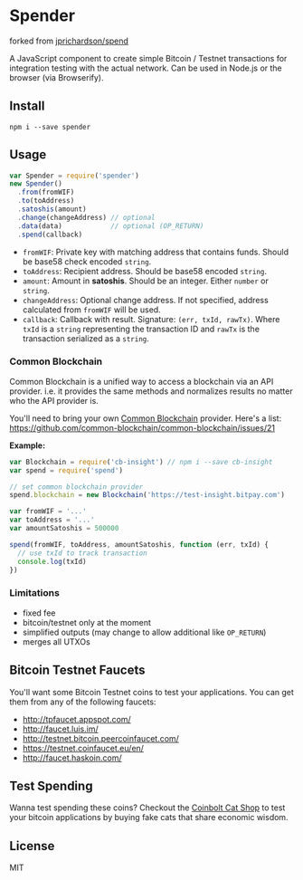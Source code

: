 Spender
=====

forked from [jprichardson/spend](https://github.com/jprichardson/spend)

A JavaScript component to create simple Bitcoin / Testnet transactions for integration testing with
the actual network. Can be used in Node.js or the browser (via Browserify).

Install
-------

    npm i --save spender


Usage
-----

```js
var Spender = require('spender')
new Spender()
  .from(fromWIF)
  .to(toAddress)
  .satoshis(amount)
  .change(changeAddress) // optional
  .data(data)            // optional (OP_RETURN)
  .spend(callback)
```

- `fromWIF`: Private key with matching address that contains funds. Should be base58 check encoded `string`.
- `toAddress`: Recipient address. Should be base58 encoded `string`.
- `amount`: Amount in **satoshis**. Should be an integer. Either `number` or `string`.
- `changeAddress`: Optional change address. If not specified, address calculated from `fromWIF` will be used.
- `callback`: Callback with result. Signature: `(err, txId, rawTx)`. Where `txId` is a `string` representing
the transaction ID and `rawTx` is the transaction serialized as a `string`.

### Common Blockchain

Common Blockchain is a unified way to access a blockchain via an API provider. i.e. it provides the same methods and
normalizes results no matter who the API provider is.

You'll need to bring your own [Common Blockchain](https://github.com/common-blockchain/common-blockchain) provider.
Here's a list: https://github.com/common-blockchain/common-blockchain/issues/21


**Example:**

```js
var Blockchain = require('cb-insight') // npm i --save cb-insight
var spend = require('spend')

// set common blockchain provider
spend.blockchain = new Blockchain('https://test-insight.bitpay.com')

var fromWIF = '...'
var toAddress = '...'
var amountSatoshis = 500000

spend(fromWIF, toAddress, amountSatoshis, function (err, txId) {
  // use txId to track transaction
  console.log(txId)
})
```

### Limitations

- fixed fee
- bitcoin/testnet only at the moment
- simplified outputs (may change to allow additional like `OP_RETURN`)
- merges all UTXOs


Bitcoin Testnet Faucets
-----------------------

You'll want some Bitcoin Testnet coins to test your applications. You can get them from any
of the following faucets:

- http://tpfaucet.appspot.com/
- http://faucet.luis.im/
- http://testnet.bitcoin.peercoinfaucet.com/
- https://testnet.coinfaucet.eu/en/
- http://faucet.haskoin.com/


Test Spending
-------------

Wanna test spending these coins? Checkout the [Coinbolt Cat Shop](https://www.coinbolt.com/catshop/) to
test your bitcoin applications by buying fake cats that share economic wisdom.


License
-------

MIT

